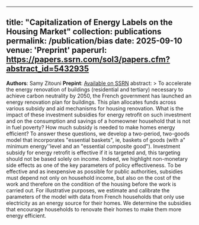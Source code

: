 
---
title: "Capitalization of Energy Labels on the Housing Market"
collection: publications
permalink: /publication/bias
date: 2025-09-10
venue: 'Preprint'
paperurl: https://papers.ssrn.com/sol3/papers.cfm?abstract_id=5432935
---

**Authors**: Samy Zitouni
**Prepint**: [Available on SSRN]([https://edf.hal.science/hal-04380709/document](https://papers.ssrn.com/sol3/papers.cfm?abstract_id=5432935))
abstract: >
  To accelerate the energy renovation of buildings (residential and tertiary) necessary to achieve carbon neutrality by 2050, the French government has launched an energy renovation plan for buildings. This plan allocates funds across various subsidy and aid mechanisms for housing renovation. What is the impact of these investment subsidies for energy retrofit on such investment and on the consumption and savings of a homeowner household that is not in fuel poverty? How much subsidy is needed to make homes energy efficient? To answer these questions, we develop a two-period, two-goods model that incorporates "essential baskets", ie, baskets of goods (with a" minimum energy''level and an "essential composite good"). Investment subsidy for energy retrofit is effective if it is targeted and, this targeting should not be based solely on income. Indeed, we highlight non-monetary side effects as one of the key parameters of policy effectiveness. To be effective and as inexpensive as possible for public authorities, subsidies must depend not only on household income, but also on the cost of the work and therefore on the condition of the housing before the work is carried out. For illustrative purposes, we estimate and calibrate the parameters of the model with data from French households that only use electricity as an energy source for their homes. We determine the subsidies that encourage households to renovate their homes to make them more energy efficient.

